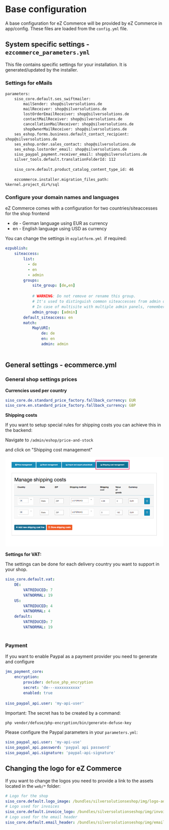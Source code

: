 # Base configuration

A base configuration for eZ Commerce will be provided by eZ Commerce in app/config. These files are loaded from the `config.yml` file. 

## System specific settings - `ezcommerce_parameters.yml`

This file contains specific settings for your installation. It is generated/updated by the installer. 

### Settings for eMails

``` 
parameters:
    siso_core.default.ses_swiftmailer:
        mailSender: shop@silversolutions.de
        mailReceiver: shop@silversolutions.de
        lostOrderEmailReceiver: shop@silversolutions.de
        contactMailReceiver: shop@silversolutions.de
        cancellationMailReceiver: shop@silversolutions.de
        shopOwnerMailReceiver: shop@silversolutions.de
    ses_eshop.forms.business.default_contact_recipient: shop@silversolutions.de
    ses_eshop.order.sales_contact: shop@silversolutions.de
    ses_eshop.lostorder_email: shop@silversolutions.de
    siso_paypal_payment.receiver_email: shop@silversolutions.de
    silver_tools.default.translationFolderId: 112
    
    siso_core.default.product_catalog_content_type_id: 46

    ezcommerce.installer.migration_files_path: %kernel.project_dir%/sql
```

### Configure your domain names and languages

eZ Commerce comes with a configuration for two countries/siteaccesses for the shop frontend

- de - German language using EUR as currency 
- en - English language using USD as currency

You can change the settings in `ezplatform.yml `if required:

``` yaml
ezpublish:
    siteaccess:
        list:
          - de
          - en
          - admin
        groups:
            site_group: [de,en]

            # WARNING: Do not remove or rename this group.
            # It's used to distinguish common siteaccesses from admin ones.
            # In case of multisite with multiple admin panels, remember to add any additional admin siteaccess to this group.
            admin_group: [admin]
        default_siteaccess: en
        match:
            Map\URI:
                de: de
                en: en
                admin: admin
             
```

## General settings - ecommerce.yml

### General shop settings prices

**Currencies used per country**

``` yaml
siso_core.de.standard_price_factory.fallback_currency: EUR
siso_core.en.standard_price_factory.fallback_currency: GBP
```

**Shipping costs**

If you want to setup special rules for shipping costs you can achieve this in the backend:

Navigate to `/admin/eshop/price-and-stock`

and click on "Shipping cost management"

![](../img/base_configuration.png)

**Settings for VAT:**

The settings can be done for each delivery country you want to support in your shop. 

``` yaml
siso_core.default.vat:
    DE:
        VATREDUCED: 7
        VATNORMAL: 19
    US: 
        VATREDUCED: 4
        VATNORMAL: 4   
    default:
        VATREDUCED: 7
        VATNORMAL: 19
        
```

### Payment 

If you want to enable Paypal as a payment provider you need to generate and configure 

``` yaml
jms_payment_core:
    encryption:
        provider: defuse_php_encryption
        secret: 'de---xxxxxxxxxxx'
        enabled: true

siso_paypal_api.user: 'my-api-user'
```

Important: The secret has to be created by a command:

``` 
php vendor/defuse/php-encryption/bin/generate-defuse-key
```

Please configure the Paypal parameters in your `parameters.yml`:

``` yaml
siso_paypal_api.user: 'my-api-use'
siso_paypal_api.password: 'paypal api password'
siso_paypal_api.signature: 'paypal-api-signature'
```

## Changing the logo for eZ Commerce

If you want to change the logos you need to provide a link to the assets located in the `web/*` folder:

``` yaml
# Logo for the shop
siso_core.default.logo_image: /bundles/silversolutionseshop/img/logo-advanced.png
# Logo used for invoices
siso_core.default.invoice_logo: /bundles/silversolutionseshop/img/invoice_logo.png
# Logo used for the email header 
siso_core.default.email_header: /bundles/silversolutionseshop/img/email-header.png
```
